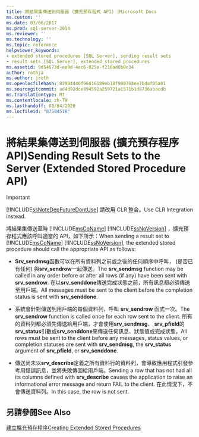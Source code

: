 ```yaml
---
title: 將結果集傳送到伺服器 (擴充預存程式 API) |Microsoft Docs
ms.custom: ''
ms.date: 03/06/2017
ms.prod: sql-server-2014
ms.reviewer: ''
ms.technology: ''
ms.topic: reference
helpviewer_keywords:
- extended stored procedures [SQL Server], sending result sets
- result sets [SQL Server], extended stored procedures
ms.assetid: 9d54673d-ea9d-4ac6-825a-f216ad8b0e34
author: rothja
ms.author: jroth
ms.openlocfilehash: 82984440f96416189eb18f900764ee7bdaf05a01
ms.sourcegitcommit: ad4d92dce894592a259721a1571b1d8736abacdb
ms.translationtype: MT
ms.contentlocale: zh-TW
ms.lasthandoff: 08/04/2020
ms.locfileid: "87584518"
---
```

# <a name="sending-result-sets-to-the-server-extended-stored-procedure-api"></a><span data-ttu-id="28a0a-102">將結果集傳送到伺服器 (擴充預存程序 API)</span><span class="sxs-lookup"><span data-stu-id="28a0a-102">Sending Result Sets to the Server (Extended Stored Procedure API)</span></span>
    
> [!IMPORTANT]  
>  [!INCLUDE[ssNoteDepFutureDontUse](../../includes/ssnotedepfuturedontuse-md.md)] <span data-ttu-id="28a0a-103">請改用 CLR 整合。</span><span class="sxs-lookup"><span data-stu-id="28a0a-103">Use CLR Integration instead.</span></span>  
  
 <span data-ttu-id="28a0a-104">將結果集傳送至時 [!INCLUDE[msCoName](../../includes/msconame-md.md)] [!INCLUDE[ssNoVersion](../../includes/ssnoversion-md.md)] ，擴充預存程式應該呼叫適當的 API，如下所示：</span><span class="sxs-lookup"><span data-stu-id="28a0a-104">When sending a result set to [!INCLUDE[msCoName](../../includes/msconame-md.md)] [!INCLUDE[ssNoVersion](../../includes/ssnoversion-md.md)], the extended stored procedure should call the appropriate API as follows:</span></span>  
  
-   <span data-ttu-id="28a0a-105">**Srv_sendmsg**函數可以在所有資料列之前或之後的任何順序中呼叫， (是否已有任何) 與**srv_sendrow**一起傳送。</span><span class="sxs-lookup"><span data-stu-id="28a0a-105">The **srv_sendmsg** function may be called in any order before or after all rows (if any) have been sent with **srv_sendrow**.</span></span> <span data-ttu-id="28a0a-106">在以**srv_senddone**傳送完成狀態之前，所有訊息都必須傳送至用戶端。</span><span class="sxs-lookup"><span data-stu-id="28a0a-106">All messages must be sent to the client before the completion status is sent with **srv_senddone**.</span></span>  
  
-   <span data-ttu-id="28a0a-107">系統會針對傳送到用戶端的每個資料列，呼叫 **srv_sendrow** 函式一次。</span><span class="sxs-lookup"><span data-stu-id="28a0a-107">The **srv_sendrow** function is called once for each row sent to the client.</span></span> <span data-ttu-id="28a0a-108">所有的資料列都必須先傳送給用戶端，才會使用**srv_sendmsg**、 **srv_pfield**的**srv_status**引數或**srv_senddone**來傳送任何訊息、狀態值或完成狀態。</span><span class="sxs-lookup"><span data-stu-id="28a0a-108">All rows must be sent to the client before any messages, status values, or completion statuses are sent with **srv_sendmsg**, the **srv_status** argument of **srv_pfield**, or **srv_senddone**.</span></span>  
  
-   <span data-ttu-id="28a0a-109">傳送尚未以**srv_describe**定義之所有資料行的資料列，會導致應用程式引發參考用錯誤訊息，並將失敗傳回給用戶端。</span><span class="sxs-lookup"><span data-stu-id="28a0a-109">Sending a row that has not had all its columns defined with **srv_describe** causes the application to raise an informational error message and return FAIL to the client.</span></span> <span data-ttu-id="28a0a-110">在此情況下，不會傳送資料列。</span><span class="sxs-lookup"><span data-stu-id="28a0a-110">In this case, the row is not sent.</span></span>  
  
## <a name="see-also"></a><span data-ttu-id="28a0a-111">另請參閱</span><span class="sxs-lookup"><span data-stu-id="28a0a-111">See Also</span></span>  
 [<span data-ttu-id="28a0a-112">建立擴充預存程序</span><span class="sxs-lookup"><span data-stu-id="28a0a-112">Creating Extended Stored Procedures</span></span>](creating-extended-stored-procedures.md)  
  
  
